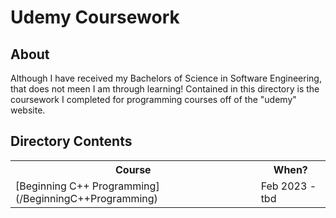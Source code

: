 # Udemy Coursework

## About

Although I have received my Bachelors of Science in Software Engineering, that does not meen I am through learning!  Contained in this directory is the coursework I completed for programming courses off of the "udemy" website.

## Directory Contents

<table>

<tr><th>Course</th><th>When?</th></tr>

<tr>
<td>[Beginning C++ Programming](/BeginningC++Programming)</td>
<td>Feb 2023 - tbd</td>
</tr>

</table>
